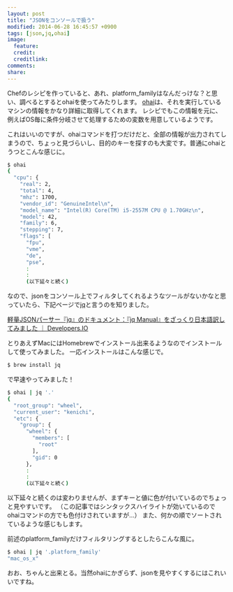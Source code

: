 ```yaml
---
layout: post
title: "JSONをコンソールで扱う"
modified: 2014-06-28 16:45:57 +0900
tags: [json,jq,ohai]
image:
  feature:
  credit:
  creditlink:
comments:
share:
---
```


Chefのレシピを作っていると、あれ、platform_familyはなんだっけな？と思い、調べるとするとohaiを使ってみたりします。
[ohai](http://docs.opscode.com/ohai.html)は、それを実行しているマシンの情報をかなり詳細に取得してくれます。
レシピでもこの情報を元に、例えばOS毎に条件分岐させて処理するための変数を用意しているようです。

これはいいのですが、ohaiコマンドを打つだけだと、全部の情報が出力されてしまうので、ちょっと見づらいし、目的のキーを探すのも大変です。普通にohaiとうつとこんな感じに。

~~~ bash
$ ohai
{
  "cpu": {
    "real": 2,
    "total": 4,
    "mhz": 1700,
    "vendor_id": "GenuineIntel\n",
    "model_name": "Intel(R) Core(TM) i5-2557M CPU @ 1.70GHz\n",
    "model": 42,
    "family": 6,
    "stepping": 7,
    "flags": [
      "fpu",
      "vme",
      "de",
      "pse",
      :
      :
      (以下延々と続く)
~~~

なので、jsonをコンソール上でフィルタしてくれるようなツールがないかなと思っていたら、下記ページで[jq](http://stedolan.github.io/jq/)と言うのを知りました。

[軽量JSONパーサー『jq』のドキュメント：『jq Manual』をざっくり日本語訳してみました ｜ Developers.IO](http://dev.classmethod.jp/tool/jq-manual-japanese-translation-roughly/)

とりあえずMacにはHomebrewでインストール出来るようなのでインストールして使ってみました。
一応インストールはこんな感じで。

~~~ bash
$ brew install jq
~~~

で早速やってみました！

~~~ bash
$ ohai | jq '.'
{
  "root_group": "wheel",
  "current_user": "kenichi",
  "etc": {
    "group": {
      "wheel": {
        "members": [
          "root"
        ],
        "gid": 0
      },
      :
      :
      (以下延々と続く)
~~~

以下延々と続くのは変わりませんが、まずキーと値に色が付いているのでちょっと見やすいです。
（この記事ではシンタックスハイライトが効いているのでohaiコマンドの方でも色付けされていますが…）
また、何かの順でソートされているような感じもします。

前述のplatform_familyだけフィルタリングするとしたらこんな風に。

~~~ bash
$ ohai | jq '.platform_family'
"mac_os_x"
~~~

おお、ちゃんと出来とる。当然ohaiにかぎらず、jsonを見やすくするにはこれいいですね。


